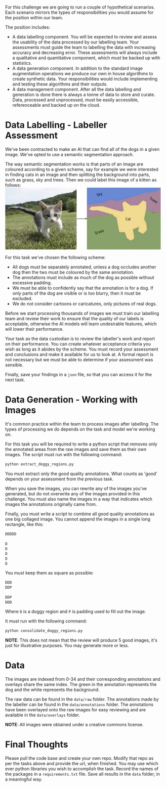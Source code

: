 For this challenge we are going to run a couple of hypothetical scenarios. Each scenario mirrors the types of responsibilities you would assume for the position within our team.

The position includes:
* A data labelling component. You will be expected to review and assess the usability of the data processed by our labelling team. Your assessments must guide the team to labelling the data with increasing accuracy and decreasing error. These assessments will always include a qualitative and quantitative component, which must be backed up with statistics.
* A data generation component. In addition to the standard image augmentation operations we produce our own in house algorithms to create synthetic data. Your responsibilities would include implementing and testing these algorithms and their outputs.
* A data management component. After all the data labelling and generation is done there is always a tonne of data to store and curate. Data, processed and unprocessed, must be easily accessible, referenceable and backed up on the cloud.

# Data Labelling - Labeller Assessment
We've been contracted to make an AI that can find all of the dogs in a given image. We've opted to use a semantic segmentation approach.

The way semantic segmentation works is that parts of an image are coloured according to a given scheme, say for example we were interested in finding cats in an image and then splitting the background into parts, such as grass, sky and trees. Then we could label this image of a kitten as follows:
![Semantic segmentation example](data/assets/0.png)

For this task we've chosen the following scheme:
* All dogs must be separately annotated, unless a dog occludes another dog then the two must be coloured by the same annotation.
* The annotations must include as much of the dog as possible without excessive padding.
* We must be able to confidently say that the annotation is for a dog. If only parts of the dog are visible or is too blurry, then it must be excluded.
* We do not consider cartoons or caricatures, only pictures of real dogs.

Before we start processing thousands of images we must train our labelling team and review their work to ensure that the quality of our labels is acceptable, otherwise the AI models will learn undesirable features, which will lower their performance.

Your task as the data custodian is to review the labeller's work and report on their performance. You can create whatever acceptance criteria you wish as long as it abides by the scheme. You must record your assessment and conclusions and make it available for us to look at. A formal report is not necessary but we must be able to determine if your assessment was sensible.

Finally, save your findings in a `json` file, so that you can access it for the next task.

# Data Generation - Working with Images
It's common practice within the team to process images after labelling. The types of processing we do depends on the task and model we're working on.

For this task you will be required to write a python script that removes only the annotated areas from the raw images and save them as their own images. The script must run with the following command:
```python
python extract_doggy_regions.py
```

You must extract only the good quality annotations. What counts as 'good' depends on your assessment from the previous task.

When you save the images, you can rewrite any of the images you've generated, but do not overwrite any of the images provided in this challenge. You must also name the images in a way that indicates which images the annotations originally came from.

Finally, you must write a script to combine all good quality annotations as one big collaged image. You cannot append the images in a single long rectangle, like this:
```
DDDDD

D
D
D
D
D
```

You must keep them as square as possible:
```
DDD
DDP

DDP
DDD
```

Where `D` is a doggy region and `P` is padding used to fill out the image.

It must run with the following command:
```python
python consolidate_doggy_regions.py
```

**NOTE**: This does not mean that the review will produce 5 good images, it's just for illustrative purposes. You may generate more or less.

# Data
The images are indexed from 0-34 and their corresponding annotations and overlays share the same index. The green in the annotation represents the dog and the white represents the background.

The raw data can be found in the `data/raw` folder. The annotations made by the labeller can be found in the `data/annotations` folder. The annotations have been overlayed onto the raw images for easy reviewing and are available in the `data/overlays` folder.

**NOTE**: All images were obtained under a creative commons license.

# Final Thoughts
Please pull the code base and create your own repo. Modify that repo as per the tasks above and provide the url, when finished. You may use which ever python libraries you wish to accomplish the task. Record the names of the packages in a `requirements.txt` file. Save all results in the `data` folder, in a meaningful way.
